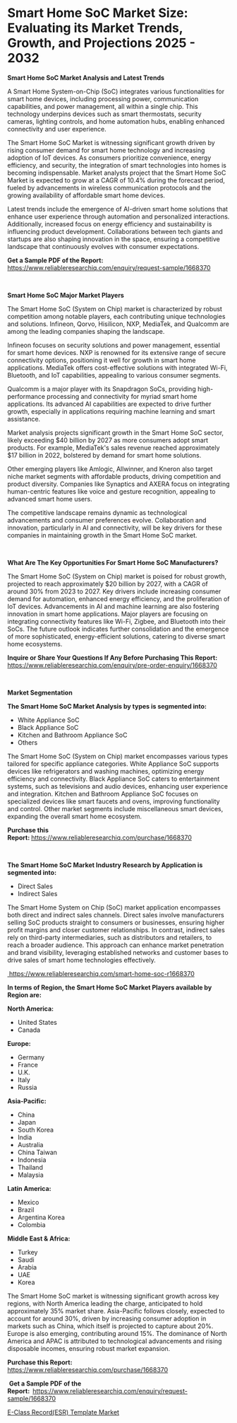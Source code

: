 <p><h1>Smart Home SoC Market Size: Evaluating its Market Trends, Growth, and Projections 2025 - 2032</h1></p><p><strong>Smart Home SoC Market Analysis and Latest Trends</strong></p>
<p><p>A Smart Home System-on-Chip (SoC) integrates various functionalities for smart home devices, including processing power, communication capabilities, and power management, all within a single chip. This technology underpins devices such as smart thermostats, security cameras, lighting controls, and home automation hubs, enabling enhanced connectivity and user experience.</p><p>The Smart Home SoC Market is witnessing significant growth driven by rising consumer demand for smart home technology and increasing adoption of IoT devices. As consumers prioritize convenience, energy efficiency, and security, the integration of smart technologies into homes is becoming indispensable. Market analysts project that the Smart Home SoC Market is expected to grow at a CAGR of 10.4% during the forecast period, fueled by advancements in wireless communication protocols and the growing availability of affordable smart home devices.</p><p>Latest trends include the emergence of AI-driven smart home solutions that enhance user experience through automation and personalized interactions. Additionally, increased focus on energy efficiency and sustainability is influencing product development. Collaborations between tech giants and startups are also shaping innovation in the space, ensuring a competitive landscape that continuously evolves with consumer expectations.</p></p>
<p><strong>Get a Sample PDF of the Report:&nbsp;</strong> <a href="https://www.reliableresearchiq.com/enquiry/request-sample/1668370?utm_campaign=2245&utm_medium=2&utm_source=Github&utm_content=ia&utm_term=13022025&utm_id=smart-home-soc">https://www.reliableresearchiq.com/enquiry/request-sample/1668370</a></p>
<p>&nbsp;</p>
<p><strong>Smart Home SoC Major Market Players</strong></p>
<p><p>The Smart Home SoC (System on Chip) market is characterized by robust competition among notable players, each contributing unique technologies and solutions. Infineon, Qorvo, Hisilicon, NXP, MediaTek, and Qualcomm are among the leading companies shaping the landscape.</p><p>Infineon focuses on security solutions and power management, essential for smart home devices. NXP is renowned for its extensive range of secure connectivity options, positioning it well for growth in smart home applications. MediaTek offers cost-effective solutions with integrated Wi-Fi, Bluetooth, and IoT capabilities, appealing to various consumer segments.</p><p>Qualcomm is a major player with its Snapdragon SoCs, providing high-performance processing and connectivity for myriad smart home applications. Its advanced AI capabilities are expected to drive further growth, especially in applications requiring machine learning and smart assistance.</p><p>Market analysis projects significant growth in the Smart Home SoC sector, likely exceeding $40 billion by 2027 as more consumers adopt smart products. For example, MediaTek's sales revenue reached approximately $17 billion in 2022, bolstered by demand for smart home solutions.</p><p>Other emerging players like Amlogic, Allwinner, and Kneron also target niche market segments with affordable products, driving competition and product diversity. Companies like Synaptics and AXERA focus on integrating human-centric features like voice and gesture recognition, appealing to advanced smart home users.</p><p>The competitive landscape remains dynamic as technological advancements and consumer preferences evolve. Collaboration and innovation, particularly in AI and connectivity, will be key drivers for these companies in maintaining growth in the Smart Home SoC market.</p></p>
<p>&nbsp;</p>
<p><strong>What Are The Key Opportunities For Smart Home SoC Manufacturers?</strong></p>
<p><p>The Smart Home SoC (System on Chip) market is poised for robust growth, projected to reach approximately $20 billion by 2027, with a CAGR of around 30% from 2023 to 2027. Key drivers include increasing consumer demand for automation, enhanced energy efficiency, and the proliferation of IoT devices. Advancements in AI and machine learning are also fostering innovation in smart home applications. Major players are focusing on integrating connectivity features like Wi-Fi, Zigbee, and Bluetooth into their SoCs. The future outlook indicates further consolidation and the emergence of more sophisticated, energy-efficient solutions, catering to diverse smart home ecosystems.</p></p>
<p><strong>Inquire or Share Your Questions If Any Before Purchasing This Report:</strong> <a href="https://www.reliableresearchiq.com/enquiry/pre-order-enquiry/1668370?utm_campaign=2245&utm_medium=2&utm_source=Github&utm_content=ia&utm_term=13022025&utm_id=smart-home-soc">https://www.reliableresearchiq.com/enquiry/pre-order-enquiry/1668370</a></p>
<p>&nbsp;</p>
<p><strong>Market Segmentation</strong></p>
<p><strong>The Smart Home SoC Market Analysis by types is segmented into:</strong></p>
<p><ul><li>White Appliance SoC</li><li>Black Appliance SoC</li><li>Kitchen and Bathroom Appliance SoC</li><li>Others</li></ul></p>
<p><p>The Smart Home SoC (System on Chip) market encompasses various types tailored for specific appliance categories. White Appliance SoC supports devices like refrigerators and washing machines, optimizing energy efficiency and connectivity. Black Appliance SoC caters to entertainment systems, such as televisions and audio devices, enhancing user experience and integration. Kitchen and Bathroom Appliance SoC focuses on specialized devices like smart faucets and ovens, improving functionality and control. Other market segments include miscellaneous smart devices, expanding the overall smart home ecosystem.</p></p>
<p><strong>Purchase this Report:&nbsp;</strong><a href="https://www.reliableresearchiq.com/purchase/1668370?utm_campaign=2245&utm_medium=2&utm_source=Github&utm_content=ia&utm_term=13022025&utm_id=smart-home-soc">https://www.reliableresearchiq.com/purchase/1668370</a></p>
<p>&nbsp;</p>
<p><strong>The Smart Home SoC Market Industry Research by Application is segmented into:</strong></p>
<p><ul><li>Direct Sales</li><li>Indirect Sales</li></ul></p>
<p><p>The Smart Home System on Chip (SoC) market application encompasses both direct and indirect sales channels. Direct sales involve manufacturers selling SoC products straight to consumers or businesses, ensuring higher profit margins and closer customer relationships. In contrast, indirect sales rely on third-party intermediaries, such as distributors and retailers, to reach a broader audience. This approach can enhance market penetration and brand visibility, leveraging established networks and customer bases to drive sales of smart home technologies effectively.</p></p>
<p><a href="https://www.reliableresearchiq.com/smart-home-soc-r1668370?utm_campaign=2245&utm_medium=2&utm_source=Github&utm_content=ia&utm_term=13022025&utm_id=smart-home-soc">&nbsp;https://www.reliableresearchiq.com/smart-home-soc-r1668370</a></p>
<p><strong>In terms of Region, the Smart Home SoC Market Players available by Region are:</strong></p>
<p>
    <p> <strong> North America: </strong>
        <ul>
            <li>United States</li>
            <li>Canada</li>
        </ul>
        </p> 
    <p> <strong> Europe: </strong>
        <ul>
            <li>Germany</li>
            <li>France</li>
            <li>U.K.</li>
            <li>Italy</li>
            <li>Russia</li>
        </ul>
        </p> 
    <p> <strong> Asia-Pacific: </strong>
        <ul>
            <li>China</li>
            <li>Japan</li>
            <li>South Korea</li>
            <li>India</li>
            <li>Australia</li>
            <li>China Taiwan</li>
            <li>Indonesia</li>
            <li>Thailand</li>
            <li>Malaysia</li>
        </ul>
        </p> 
    <p> <strong> Latin America: </strong>
        <ul>
            <li>Mexico</li>
            <li>Brazil</li>
            <li>Argentina Korea</li>
            <li>Colombia</li>
        </ul>
        </p> 
    <p> <strong> Middle East & Africa: </strong>
        <ul>
            <li>Turkey</li>
            <li>Saudi</li>
            <li>Arabia</li>
            <li>UAE</li>
            <li>Korea</li>
        </ul>
    </p>
    </p>
<p><p>The Smart Home SoC market is witnessing significant growth across key regions, with North America leading the charge, anticipated to hold approximately 35% market share. Asia-Pacific follows closely, expected to account for around 30%, driven by increasing consumer adoption in markets such as China, which itself is projected to capture about 20%. Europe is also emerging, contributing around 15%. The dominance of North America and APAC is attributed to technological advancements and rising disposable incomes, ensuring robust market expansion.</p></p>
<p><strong>Purchase this Report: </strong><a href="https://www.reliableresearchiq.com/purchase/1668370?utm_campaign=2245&utm_medium=2&utm_source=Github&utm_content=ia&utm_term=13022025&utm_id=smart-home-soc">https://www.reliableresearchiq.com/purchase/1668370</a></p>
<p>&nbsp;<strong>Get a Sample PDF of the Report:&nbsp;&nbsp;</strong><a href="https://www.reliableresearchiq.com/enquiry/request-sample/1668370?utm_campaign=2245&utm_medium=2&utm_source=Github&utm_content=ia&utm_term=13022025&utm_id=smart-home-soc">https://www.reliableresearchiq.com/enquiry/request-sample/1668370</a></p>
<p><strong></strong></p>
<p><p><a href="https://github.com/rileymgdorcas/Market-Research-Report-List-1/blob/main/e-class-recordesr-template-market.md?utm_campaign=2245&utm_medium=2&utm_source=Github&utm_content=ia&utm_term=13022025&utm_id=smart-home-soc">E-Class Record(ESR) Template Market</a></p></p>
